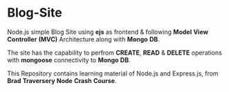 # Blog-Site

Node.js simple Blog Site using __ejs__ as frontend &amp; following **Model** **View** **Controller** **(MVC)** Architecture along with **Mongo** **DB**.

The site has the capability to perfrom **CREATE**, **READ** & **DELETE** operations with **mongoose** connectivity to **Mongo** **DB**.

This Repository contains learning material of Node.js and Express.js, from **Brad** **Traversery** **Node** **Crash** **Course**.
